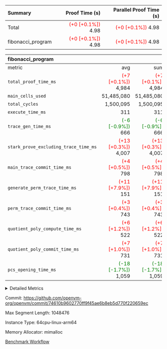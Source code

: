 | Summary | Proof Time (s) | Parallel Proof Time (s) |
|:---|---:|---:|
| Total | <span style='color: red'>(+0 [+0.1%])</span> 4.98 | <span style='color: red'>(+0 [+0.1%])</span> 4.98 |
| fibonacci_program | <span style='color: red'>(+0 [+0.1%])</span> 4.98 | <span style='color: red'>(+0 [+0.1%])</span> 4.98 |


| fibonacci_program |||||
|:---|---:|---:|---:|---:|
|metric|avg|sum|max|min|
| `total_proof_time_ms ` | <span style='color: red'>(+7 [+0.1%])</span> 4,984 | <span style='color: red'>(+7 [+0.1%])</span> 4,984 | <span style='color: red'>(+7 [+0.1%])</span> 4,984 | <span style='color: red'>(+7 [+0.1%])</span> 4,984 |
| `main_cells_used     ` |  51,485,080 |  51,485,080 |  51,485,080 |  51,485,080 |
| `total_cycles        ` |  1,500,095 |  1,500,095 |  1,500,095 |  1,500,095 |
| `execute_time_ms     ` |  311 |  311 |  311 |  311 |
| `trace_gen_time_ms   ` | <span style='color: green'>(-6 [-0.9%])</span> 666 | <span style='color: green'>(-6 [-0.9%])</span> 666 | <span style='color: green'>(-6 [-0.9%])</span> 666 | <span style='color: green'>(-6 [-0.9%])</span> 666 |
| `stark_prove_excluding_trace_time_ms` | <span style='color: red'>(+13 [+0.3%])</span> 4,007 | <span style='color: red'>(+13 [+0.3%])</span> 4,007 | <span style='color: red'>(+13 [+0.3%])</span> 4,007 | <span style='color: red'>(+13 [+0.3%])</span> 4,007 |
| `main_trace_commit_time_ms` | <span style='color: red'>(+4 [+0.5%])</span> 798 | <span style='color: red'>(+4 [+0.5%])</span> 798 | <span style='color: red'>(+4 [+0.5%])</span> 798 | <span style='color: red'>(+4 [+0.5%])</span> 798 |
| `generate_perm_trace_time_ms` | <span style='color: red'>(+11 [+7.9%])</span> 151 | <span style='color: red'>(+11 [+7.9%])</span> 151 | <span style='color: red'>(+11 [+7.9%])</span> 151 | <span style='color: red'>(+11 [+7.9%])</span> 151 |
| `perm_trace_commit_time_ms` | <span style='color: red'>(+3 [+0.4%])</span> 743 | <span style='color: red'>(+3 [+0.4%])</span> 743 | <span style='color: red'>(+3 [+0.4%])</span> 743 | <span style='color: red'>(+3 [+0.4%])</span> 743 |
| `quotient_poly_compute_time_ms` | <span style='color: red'>(+6 [+1.2%])</span> 522 | <span style='color: red'>(+6 [+1.2%])</span> 522 | <span style='color: red'>(+6 [+1.2%])</span> 522 | <span style='color: red'>(+6 [+1.2%])</span> 522 |
| `quotient_poly_commit_time_ms` | <span style='color: red'>(+7 [+1.0%])</span> 731 | <span style='color: red'>(+7 [+1.0%])</span> 731 | <span style='color: red'>(+7 [+1.0%])</span> 731 | <span style='color: red'>(+7 [+1.0%])</span> 731 |
| `pcs_opening_time_ms ` | <span style='color: green'>(-18 [-1.7%])</span> 1,059 | <span style='color: green'>(-18 [-1.7%])</span> 1,059 | <span style='color: green'>(-18 [-1.7%])</span> 1,059 | <span style='color: green'>(-18 [-1.7%])</span> 1,059 |



<details>
<summary>Detailed Metrics</summary>

| group | num_segments | keygen_time_ms | commit_exe_time_ms |
| --- | --- | --- | --- |
| fibonacci_program | 1 | 389 | 5 | 

| group | air_name | quotient_deg | interactions | constraints |
| --- | --- | --- | --- | --- |
| fibonacci_program | AccessAdapterAir<16> | 4 | 5 | 11 | 
| fibonacci_program | AccessAdapterAir<2> | 4 | 5 | 11 | 
| fibonacci_program | AccessAdapterAir<32> | 4 | 5 | 11 | 
| fibonacci_program | AccessAdapterAir<4> | 4 | 5 | 11 | 
| fibonacci_program | AccessAdapterAir<64> | 4 | 5 | 11 | 
| fibonacci_program | AccessAdapterAir<8> | 4 | 5 | 11 | 
| fibonacci_program | BitwiseOperationLookupAir<8> | 2 | 2 | 4 | 
| fibonacci_program | MemoryMerkleAir<8> | 4 | 4 | 38 | 
| fibonacci_program | PersistentBoundaryAir<8> | 4 | 3 | 5 | 
| fibonacci_program | PhantomAir | 4 | 3 | 4 | 
| fibonacci_program | Poseidon2PeripheryAir<BabyBearParameters>, 1> | 2 | 1 | 286 | 
| fibonacci_program | ProgramAir | 1 | 1 | 4 | 
| fibonacci_program | RangeTupleCheckerAir<2> | 1 | 1 | 4 | 
| fibonacci_program | Rv32HintStoreAir | 4 | 19 | 21 | 
| fibonacci_program | VariableRangeCheckerAir | 1 | 1 | 4 | 
| fibonacci_program | VmAirWrapper<Rv32BaseAluAdapterAir, BaseAluCoreAir<4, 8> | 4 | 19 | 30 | 
| fibonacci_program | VmAirWrapper<Rv32BaseAluAdapterAir, LessThanCoreAir<4, 8> | 4 | 17 | 35 | 
| fibonacci_program | VmAirWrapper<Rv32BaseAluAdapterAir, ShiftCoreAir<4, 8> | 4 | 23 | 84 | 
| fibonacci_program | VmAirWrapper<Rv32BranchAdapterAir, BranchEqualCoreAir<4> | 4 | 11 | 17 | 
| fibonacci_program | VmAirWrapper<Rv32BranchAdapterAir, BranchLessThanCoreAir<4, 8> | 4 | 13 | 32 | 
| fibonacci_program | VmAirWrapper<Rv32CondRdWriteAdapterAir, Rv32JalLuiCoreAir> | 4 | 10 | 15 | 
| fibonacci_program | VmAirWrapper<Rv32JalrAdapterAir, Rv32JalrCoreAir> | 4 | 16 | 16 | 
| fibonacci_program | VmAirWrapper<Rv32LoadStoreAdapterAir, LoadSignExtendCoreAir<4, 8> | 4 | 18 | 21 | 
| fibonacci_program | VmAirWrapper<Rv32LoadStoreAdapterAir, LoadStoreCoreAir<4> | 4 | 17 | 27 | 
| fibonacci_program | VmAirWrapper<Rv32MultAdapterAir, DivRemCoreAir<4, 8> | 4 | 25 | 72 | 
| fibonacci_program | VmAirWrapper<Rv32MultAdapterAir, MulHCoreAir<4, 8> | 4 | 24 | 23 | 
| fibonacci_program | VmAirWrapper<Rv32MultAdapterAir, MultiplicationCoreAir<4, 8> | 4 | 19 | 13 | 
| fibonacci_program | VmAirWrapper<Rv32RdWriteAdapterAir, Rv32AuipcCoreAir> | 4 | 11 | 12 | 
| fibonacci_program | VmConnectorAir | 4 | 3 | 8 | 

| group | air_name | segment | rows | prep_cols | perm_cols | main_cols | cells |
| --- | --- | --- | --- | --- | --- | --- | --- |
| fibonacci_program | AccessAdapterAir<8> | 0 | 32 |  | 12 | 17 | 928 | 
| fibonacci_program | BitwiseOperationLookupAir<8> | 0 | 65,536 | 3 | 8 | 2 | 655,360 | 
| fibonacci_program | MemoryMerkleAir<8> | 0 | 256 |  | 12 | 32 | 11,264 | 
| fibonacci_program | PersistentBoundaryAir<8> | 0 | 32 |  | 8 | 20 | 896 | 
| fibonacci_program | PhantomAir | 0 | 2 |  | 8 | 6 | 28 | 
| fibonacci_program | Poseidon2PeripheryAir<BabyBearParameters>, 1> | 0 | 256 |  | 8 | 300 | 78,848 | 
| fibonacci_program | ProgramAir | 0 | 4,096 |  | 8 | 10 | 73,728 | 
| fibonacci_program | RangeTupleCheckerAir<2> | 0 | 524,288 | 2 | 8 | 1 | 4,718,592 | 
| fibonacci_program | Rv32HintStoreAir | 0 | 4 |  | 24 | 32 | 224 | 
| fibonacci_program | VariableRangeCheckerAir | 0 | 262,144 | 2 | 8 | 1 | 2,359,296 | 
| fibonacci_program | VmAirWrapper<Rv32BaseAluAdapterAir, BaseAluCoreAir<4, 8> | 0 | 1,048,576 |  | 28 | 36 | 67,108,864 | 
| fibonacci_program | VmAirWrapper<Rv32BaseAluAdapterAir, LessThanCoreAir<4, 8> | 0 | 524,288 |  | 24 | 37 | 31,981,568 | 
| fibonacci_program | VmAirWrapper<Rv32BranchAdapterAir, BranchEqualCoreAir<4> | 0 | 262,144 |  | 16 | 26 | 11,010,048 | 
| fibonacci_program | VmAirWrapper<Rv32BranchAdapterAir, BranchLessThanCoreAir<4, 8> | 0 | 4 |  | 20 | 32 | 208 | 
| fibonacci_program | VmAirWrapper<Rv32CondRdWriteAdapterAir, Rv32JalLuiCoreAir> | 0 | 131,072 |  | 16 | 18 | 4,456,448 | 
| fibonacci_program | VmAirWrapper<Rv32JalrAdapterAir, Rv32JalrCoreAir> | 0 | 16 |  | 20 | 28 | 768 | 
| fibonacci_program | VmAirWrapper<Rv32LoadStoreAdapterAir, LoadStoreCoreAir<4> | 0 | 16 |  | 28 | 40 | 1,088 | 
| fibonacci_program | VmAirWrapper<Rv32RdWriteAdapterAir, Rv32AuipcCoreAir> | 0 | 8 |  | 16 | 21 | 296 | 
| fibonacci_program | VmConnectorAir | 0 | 2 | 1 | 8 | 4 | 24 | 

| group | segment | trace_gen_time_ms | total_proof_time_ms | total_cycles | total_cells | stark_prove_excluding_trace_time_ms | quotient_poly_compute_time_ms | quotient_poly_commit_time_ms | perm_trace_commit_time_ms | pcs_opening_time_ms | main_trace_commit_time_ms | main_cells_used | generate_perm_trace_time_ms | execute_time_ms |
| --- | --- | --- | --- | --- | --- | --- | --- | --- | --- | --- | --- | --- | --- | --- |
| fibonacci_program | 0 | 666 | 4,984 | 1,500,095 | 122,458,476 | 4,007 | 522 | 731 | 743 | 1,059 | 798 | 51,485,080 | 151 | 311 | 

</details>


Commit: https://github.com/openvm-org/openvm/commit/74610b9602770ff9f45ae6b8eb5d770f220659ec

Max Segment Length: 1048476

Instance Type: 64cpu-linux-arm64

Memory Allocator: mimalloc

[Benchmark Workflow](https://github.com/openvm-org/openvm/actions/runs/13076180546)
